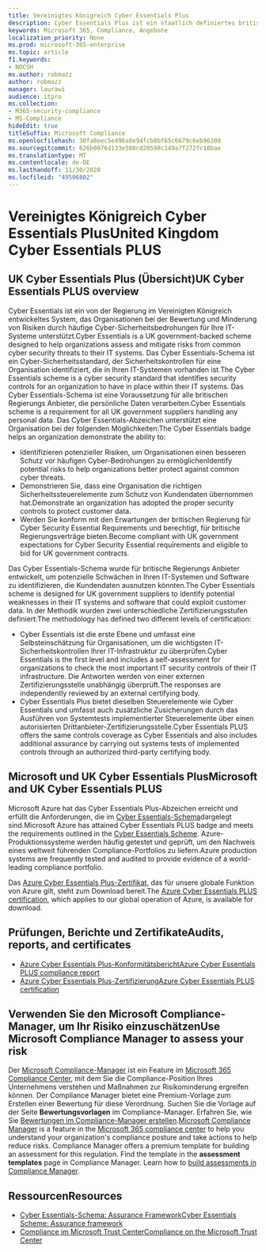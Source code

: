 ```yaml
---
title: Vereinigtes Königreich Cyber Essentials Plus
description: Cyber Essentials Plus ist ein staatlich definiertes britisches System, das Organisationen dabei unterstützt, gegen häufige Cyber-Sicherheitsbedrohungen zu schützen.
keywords: Microsoft 365, Compliance, Angebote
localization_priority: None
ms.prod: microsoft-365-enterprise
ms.topic: article
f1.keywords:
- NOCSH
ms.author: robmazz
author: robmazz
manager: laurawi
audience: itpro
ms.collection:
- M365-security-compliance
- MS-Compliance
hideEdit: true
titleSuffix: Microsoft Compliance
ms.openlocfilehash: 30fa8eec5e496a8e94fcb0bf65c6679c6eb96300
ms.sourcegitcommit: 626b0076d133e588cd28598c149a7f272fc18bae
ms.translationtype: MT
ms.contentlocale: de-DE
ms.lasthandoff: 11/30/2020
ms.locfileid: "49506802"
---
```

# <a name="united-kingdom-cyber-essentials-plus"></a><span data-ttu-id="f3cbb-104">Vereinigtes Königreich Cyber Essentials Plus</span><span class="sxs-lookup"><span data-stu-id="f3cbb-104">United Kingdom Cyber Essentials PLUS</span></span>

## <a name="uk-cyber-essentials-plus-overview"></a><span data-ttu-id="f3cbb-105">UK Cyber Essentials Plus (Übersicht)</span><span class="sxs-lookup"><span data-stu-id="f3cbb-105">UK Cyber Essentials PLUS overview</span></span>

<span data-ttu-id="f3cbb-106">Cyber Essentials ist ein von der Regierung im Vereinigten Königreich entwickeltes System, das Organisationen bei der Bewertung und Minderung von Risiken durch häufige Cyber-Sicherheitsbedrohungen für Ihre IT-Systeme unterstützt.</span><span class="sxs-lookup"><span data-stu-id="f3cbb-106">Cyber Essentials is a UK government-backed scheme designed to help organizations assess and mitigate risks from common cyber security threats to their IT systems.</span></span> <span data-ttu-id="f3cbb-107">Das Cyber Essentials-Schema ist ein Cyber-Sicherheitsstandard, der Sicherheitskontrollen für eine Organisation identifiziert, die in Ihren IT-Systemen vorhanden ist.</span><span class="sxs-lookup"><span data-stu-id="f3cbb-107">The Cyber Essentials scheme is a cyber security standard that identifies security controls for an organization to have in place within their IT systems.</span></span> <span data-ttu-id="f3cbb-108">Das Cyber Essentials-Schema ist eine Voraussetzung für alle britischen Regierungs Anbieter, die persönliche Daten verarbeiten.</span><span class="sxs-lookup"><span data-stu-id="f3cbb-108">Cyber Essentials scheme is a requirement for all UK government suppliers handling any personal data.</span></span> <span data-ttu-id="f3cbb-109">Das Cyber Essentials-Abzeichen unterstützt eine Organisation bei der folgenden Möglichkeiten:</span><span class="sxs-lookup"><span data-stu-id="f3cbb-109">The Cyber Essentials badge helps an organization demonstrate the ability to:</span></span>

- <span data-ttu-id="f3cbb-110">Identifizieren potenzieller Risiken, um Organisationen einen besseren Schutz vor häufigen Cyber-Bedrohungen zu ermöglichen</span><span class="sxs-lookup"><span data-stu-id="f3cbb-110">Identify potential risks to help organizations better protect against common cyber threats.</span></span>
- <span data-ttu-id="f3cbb-111">Demonstrieren Sie, dass eine Organisation die richtigen Sicherheitssteuerelemente zum Schutz von Kundendaten übernommen hat.</span><span class="sxs-lookup"><span data-stu-id="f3cbb-111">Demonstrate an organization has adopted the proper security controls to protect customer data.</span></span>
- <span data-ttu-id="f3cbb-112">Werden Sie konform mit den Erwartungen der britischen Regierung für Cyber Security Essential Requirements und berechtigt, für britische Regierungsverträge bieten.</span><span class="sxs-lookup"><span data-stu-id="f3cbb-112">Become compliant with UK government expectations for Cyber Security Essential requirements and eligible to bid for UK government contracts.</span></span>

<span data-ttu-id="f3cbb-113">Das Cyber Essentials-Schema wurde für britische Regierungs Anbieter entwickelt, um potenzielle Schwächen in Ihren IT-Systemen und Software zu identifizieren, die Kundendaten ausnutzen könnten.</span><span class="sxs-lookup"><span data-stu-id="f3cbb-113">The Cyber Essentials scheme is designed for UK government suppliers to identify potential weaknesses in their IT systems and software that could exploit customer data.</span></span> <span data-ttu-id="f3cbb-114">In der Methodik wurden zwei unterschiedliche Zertifizierungsstufen definiert:</span><span class="sxs-lookup"><span data-stu-id="f3cbb-114">The methodology has defined two different levels of certification:</span></span>

- <span data-ttu-id="f3cbb-115">Cyber Essentials ist die erste Ebene und umfasst eine Selbsteinschätzung für Organisationen, um die wichtigsten IT-Sicherheitskontrollen Ihrer IT-Infrastruktur zu überprüfen.</span><span class="sxs-lookup"><span data-stu-id="f3cbb-115">Cyber Essentials is the first level and includes a self-assessment for organizations to check the most important IT security controls of their IT infrastructure.</span></span> <span data-ttu-id="f3cbb-116">Die Antworten werden von einer externen Zertifizierungsstelle unabhängig überprüft.</span><span class="sxs-lookup"><span data-stu-id="f3cbb-116">The responses are independently reviewed by an external certifying body.</span></span>
- <span data-ttu-id="f3cbb-117">Cyber Essentials Plus bietet dieselben Steuerelemente wie Cyber Essentials und umfasst auch zusätzliche Zusicherungen durch das Ausführen von Systemtests implementierter Steuerelemente über einen autorisierten Drittanbieter-Zertifizierungsstelle.</span><span class="sxs-lookup"><span data-stu-id="f3cbb-117">Cyber Essentials PLUS offers the same controls coverage as Cyber Essentials and also includes additional assurance by carrying out systems tests of implemented controls through an authorized third-party certifying body.</span></span>

## <a name="microsoft-and-uk-cyber-essentials-plus"></a><span data-ttu-id="f3cbb-118">Microsoft und UK Cyber Essentials Plus</span><span class="sxs-lookup"><span data-stu-id="f3cbb-118">Microsoft and UK Cyber Essentials PLUS</span></span>

<span data-ttu-id="f3cbb-119">Microsoft Azure hat das Cyber Essentials Plus-Abzeichen erreicht und erfüllt die Anforderungen, die im [Cyber Essentials-Schema](https://go.microsoft.com/fwlink/p/?linkid=2099398)dargelegt sind.</span><span class="sxs-lookup"><span data-stu-id="f3cbb-119">Microsoft Azure has attained Cyber Essentials PLUS badge and meets the requirements outlined in the [Cyber Essentials Scheme](https://go.microsoft.com/fwlink/p/?linkid=2099398).</span></span> <span data-ttu-id="f3cbb-120">Azure-Produktionssysteme werden häufig getestet und geprüft, um den Nachweis eines weltweit führenden Compliance-Portfolios zu liefern.</span><span class="sxs-lookup"><span data-stu-id="f3cbb-120">Azure production systems are frequently tested and audited to provide evidence of a world-leading compliance portfolio.</span></span>

<span data-ttu-id="f3cbb-121">Das [Azure Cyber Essentials Plus-Zertifikat](https://aka.ms/AzureCyberEPlusCert), das für unsere globale Funktion von Azure gilt, steht zum Download bereit.</span><span class="sxs-lookup"><span data-stu-id="f3cbb-121">The [Azure Cyber Essentials PLUS certification](https://aka.ms/AzureCyberEPlusCert), which applies to our global operation of Azure, is available for download.</span></span>

## <a name="audits-reports-and-certificates"></a><span data-ttu-id="f3cbb-122">Prüfungen, Berichte und Zertifikate</span><span class="sxs-lookup"><span data-stu-id="f3cbb-122">Audits, reports, and certificates</span></span>

- [<span data-ttu-id="f3cbb-123">Azure Cyber Essentials Plus-Konformitätsbericht</span><span class="sxs-lookup"><span data-stu-id="f3cbb-123">Azure Cyber Essentials PLUS compliance report</span></span>](https://aka.ms/AzureCyberEPlusReport)
- [<span data-ttu-id="f3cbb-124">Azure Cyber Essentials Plus-Zertifizierung</span><span class="sxs-lookup"><span data-stu-id="f3cbb-124">Azure Cyber Essentials PLUS certification</span></span>](https://aka.ms/AzureCyberEPlusCert)

## <a name="use-microsoft-compliance-manager-to-assess-your-risk"></a><span data-ttu-id="f3cbb-125">Verwenden Sie den Microsoft Compliance-Manager, um Ihr Risiko einzuschätzen</span><span class="sxs-lookup"><span data-stu-id="f3cbb-125">Use Microsoft Compliance Manager to assess your risk</span></span>

<span data-ttu-id="f3cbb-p105">Der [Microsoft Compliance-Manager](https://docs.microsoft.com/microsoft-365/compliance/compliance-manager) ist ein Feature im [Microsoft 365 Compliance Center](https://docs.microsoft.com/microsoft-365/compliance/microsoft-365-compliance-center), mit dem Sie die Compliance-Position Ihres Unternehmens verstehen und Maßnahmen zur Risikominderung ergreifen können. Der Compliance Manager bietet eine Premium-Vorlage zum Erstellen einer Bewertung für diese Verordnung. Suchen Sie die Vorlage auf der Seite **Bewertungsvorlagen** im Compliance-Manager. Erfahren Sie, wie Sie [Bewertungen im Compliance-Manager erstellen](https://docs.microsoft.com/microsoft-365/compliance/compliance-manager-assessments).</span><span class="sxs-lookup"><span data-stu-id="f3cbb-p105">[Microsoft Compliance Manager](https://docs.microsoft.com/microsoft-365/compliance/compliance-manager) is a feature in the [Microsoft 365 compliance center](https://docs.microsoft.com/microsoft-365/compliance/microsoft-365-compliance-center) to help you understand your organization's compliance posture and take actions to help reduce risks. Compliance Manager offers a premium template for building an assessment for this regulation. Find the template in the **assessment templates** page in Compliance Manager. Learn how to [build assessments in Compliance Manager](https://docs.microsoft.com/microsoft-365/compliance/compliance-manager-assessments).</span></span>

## <a name="resources"></a><span data-ttu-id="f3cbb-130">Ressourcen</span><span class="sxs-lookup"><span data-stu-id="f3cbb-130">Resources</span></span>

- [<span data-ttu-id="f3cbb-131">Cyber Essentials-Schema: Assurance Framework</span><span class="sxs-lookup"><span data-stu-id="f3cbb-131">Cyber Essentials Scheme: Assurance framework</span></span>](https://www.cyberaware.gov.uk/cyberessentials/files/assurance-framework.pdf)
- [<span data-ttu-id="f3cbb-132">Compliance im Microsoft Trust Center</span><span class="sxs-lookup"><span data-stu-id="f3cbb-132">Compliance on the Microsoft Trust Center</span></span>](https://www.microsoft.com/trust-center/compliance/compliance-overview)
